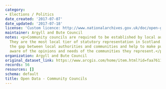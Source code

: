```yaml
---
category:
- Elections / Politics
date_created: '2017-07-07'
date_updated: '2017-07-18'
license: 'Custom licence: http://www.nationalarchives.gov.uk/doc/open-government-licence/version/3/'
maintainer: Argyll and Bute Council
notes: <p>Community councils are required to be established by local authorities.
  They are the most local tier of statutory representation in Scotland. They bridge
  the gap between local authorities and communities and help to make public bodies
  aware of the opinions and needs of the communities they represent.</p>
organization: Argyll and Bute Council
original_dataset_link: https://www.arcgis.com/home/item.html?id=faa76111592f4802971cee44a6c54bf6
records: 56
resources: []
schema: default
title: Open Data - Community Councils
---
```


